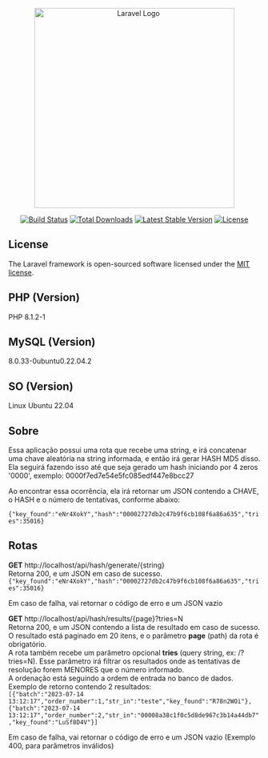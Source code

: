 <p align="center"><a href="https://laravel.com" target="_blank"><img src="https://raw.githubusercontent.com/laravel/art/master/logo-lockup/5%20SVG/2%20CMYK/1%20Full%20Color/laravel-logolockup-cmyk-red.svg" width="400" alt="Laravel Logo"></a></p>

<p align="center">
<a href="https://github.com/laravel/framework/actions"><img src="https://github.com/laravel/framework/workflows/tests/badge.svg" alt="Build Status"></a>
<a href="https://packagist.org/packages/laravel/framework"><img src="https://img.shields.io/packagist/dt/laravel/framework" alt="Total Downloads"></a>
<a href="https://packagist.org/packages/laravel/framework"><img src="https://img.shields.io/packagist/v/laravel/framework" alt="Latest Stable Version"></a>
<a href="https://packagist.org/packages/laravel/framework"><img src="https://img.shields.io/packagist/l/laravel/framework" alt="License"></a>
</p>

## License

The Laravel framework is open-sourced software licensed under the [MIT license](https://opensource.org/licenses/MIT).

## PHP (Version)

PHP 8.1.2-1

## MySQL (Version)

8.0.33-0ubuntu0.22.04.2

## SO (Version)

Linux Ubuntu 22.04

## Sobre

Essa aplicação possui uma rota que recebe uma string, e irá concatenar uma chave aleatória na string informada, e então irá gerar HASH MD5 disso. Ela seguirá fazendo isso até que seja gerado um hash iniciando por 4 zeros '0000', exemplo: 0000f7ed7e54e5fc085edf447e8bcc27<br />

Ao encontrar essa ocorrência, ela irá retornar um JSON contendo a CHAVE, o HASH e o número de tentativas, conforme abaixo:<br />

```{"key_found":"eNr4XokY","hash":"00002727db2c47b9f6cb108f6a86a635","tries":35016}```

## Rotas 

**GET**
http://localhost/api/hash/generate/{string}<br />
Retorna 200, e um JSON em caso de sucesso.<br />
```{"key_found":"eNr4XokY","hash":"00002727db2c47b9f6cb108f6a86a635","tries":35016}```<br />

Em caso de falha, vai retornar o código de erro e um JSON vazio


**GET**
http://localhost/api/hash/results/{page}?tries=N<br />
Retorna 200, e um JSON contendo a lista de resultado em caso de sucesso.<br />
O resultado está paginado em 20 itens, e o parâmetro **page** (path) da rota é obrigatório.<br />
A rota também recebe um parâmetro opcional **tries** (query string, ex: /?tries=N). Esse parâmetro irá filtrar os resultados onde as tentativas de resolução forem MENORES que o número informado.<br />
A ordenação está seguindo a ordem de entrada no banco de dados.<br />
Exemplo de retorno contendo 2 resultados:<br />
```[{"batch":"2023-07-14 13:12:17","order_number":1,"str_in":"teste","key_found":"R78n2WOi"},{"batch":"2023-07-14 13:12:17","order_number":2,"str_in":"00008a38c1f0c5d8de967c3b14a44db7","key_found":"LuSf8D4V"}]```<br />

Em caso de falha, vai retornar o código de erro e um JSON vazio (Exemplo 400, para parâmetros inválidos)
